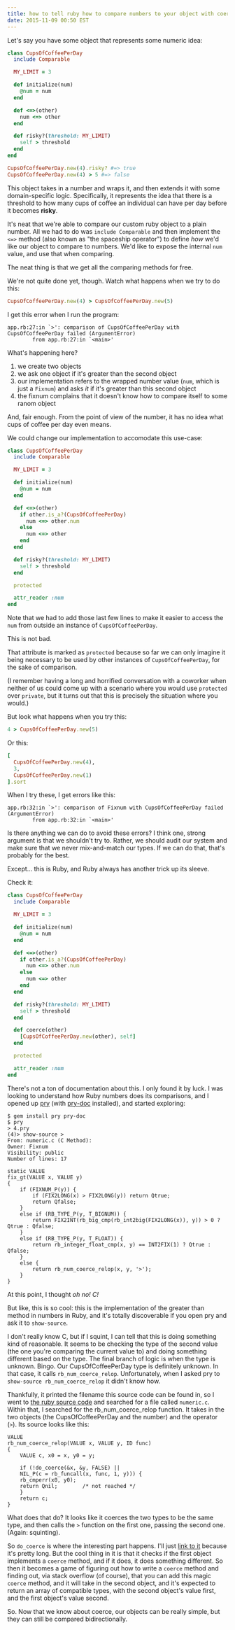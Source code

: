```yaml
---
title: how to tell ruby how to compare numbers to your object with coerce
date: 2015-11-09 00:50 EST
---
```


Let's say you have some object that represents some numeric idea:

```ruby
class CupsOfCoffeePerDay
  include Comparable

  MY_LIMIT = 3

  def initialize(num)
    @num = num
  end

  def <=>(other)
    num <=> other
  end

  def risky?(threshold: MY_LIMIT)
    self > threshold
  end
end

CupsOfCoffeePerDay.new(4).risky? #=> true
CupsOfCoffeePerDay.new(4) > 5 #=> false
```

This object takes in a number and wraps it, and then extends it with some domain-specific logic.
Specifically, it represents the idea that there is a threshold to how many cups of coffee an individual can have per day before it becomes **risky**.

It's neat that we're able to compare our custom ruby object to a plain number.
All we had to do was `include Comparable` and then implement the `<=>` method (also known as "the spaceship operator") to define *how* we'd like our object to compare to numbers.
We'd like to expose the internal `num` value, and use that when comparing.

The neat thing is that we get all the comparing methods for free.

We're not quite done yet, though.
Watch what happens when we try to do this:

```ruby
CupsOfCoffeePerDay.new(4) > CupsOfCoffeePerDay.new(5)
```

I get this error when I run the program:

```
app.rb:27:in `>': comparison of CupsOfCoffeePerDay with CupsOfCoffeePerDay failed (ArgumentError)
        from app.rb:27:in `<main>'
```

What's happening here?

1. we create two objects
2. we ask one object if it's greater than the second object
3. our implementation refers to the wrapped number value (`num`, which is just a `Fixnum`) and asks *it* if it's greater than this second object
4. the fixnum complains that it doesn't know how to compare itself to some ranom object

And, fair enough. From the point of view of the number, it has no idea what cups of coffee per day even means.

We could change our implementation to accomodate this use-case:

```ruby
class CupsOfCoffeePerDay
  include Comparable

  MY_LIMIT = 3

  def initialize(num)
    @num = num
  end

  def <=>(other)
    if other.is_a?(CupsOfCoffeePerDay)
      num <=> other.num
    else
      num <=> other
    end
  end

  def risky?(threshold: MY_LIMIT)
    self > threshold
  end

  protected

  attr_reader :num
end
```

Note that we had to add those last few lines to make it easier to access the `num` from outside an instance of `CupsOfCoffeePerDay`.

This is not bad.

That attribute is marked as `protected` because so far we can only imagine it being necessary to be used by other instances of `CupsOfCoffeePerDay`, for the sake of comparison.

(I remember having a long and horrified conversation with a coworker when neither of us could come up with a scenario where you would use `protected` over `private`, but it turns out that this is precisely the situation where you would.)

But look what happens when you try this:

```ruby
4 > CupsOfCoffeePerDay.new(5)
```

Or this:


```ruby
[
  CupsOfCoffeePerDay.new(4),
  3,
  CupsOfCoffeePerDay.new(1)
].sort
```


When I try these, I get errors like this:

```
app.rb:32:in `>': comparison of Fixnum with CupsOfCoffeePerDay failed (ArgumentError)
        from app.rb:32:in `<main>'
```

Is there anything we can do to avoid these errors?
I think one, strong argument is that we shouldn't try to.
Rather, we should audit our system and make sure that we never mix-and-match our types.
If we can do that, that's probably for the best.

Except... this is Ruby, and Ruby always has another trick up its sleeve.

Check it:

```ruby
class CupsOfCoffeePerDay
  include Comparable

  MY_LIMIT = 3

  def initialize(num)
    @num = num
  end

  def <=>(other)
    if other.is_a?(CupsOfCoffeePerDay)
      num <=> other.num
    else
      num <=> other
    end
  end

  def risky?(threshold: MY_LIMIT)
    self > threshold
  end

  def coerce(other)
    [CupsOfCoffeePerDay.new(other), self]
  end

  protected

  attr_reader :num
end
```

There's not a ton of documentation about this.
I only found it by luck.
I was looking to understand how Ruby numbers does its comparisons, and I opened up [pry][] (with [pry-doc][] installed), and started exploring:

[pry]: https://github.com/pry/pry
[pry-doc]: https://github.com/pry/pry-doc

```
$ gem install pry pry-doc
$ pry
> 4.pry
(4)> show-source >
From: numeric.c (C Method):
Owner: Fixnum
Visibility: public
Number of lines: 17

static VALUE
fix_gt(VALUE x, VALUE y)
{
    if (FIXNUM_P(y)) {
        if (FIX2LONG(x) > FIX2LONG(y)) return Qtrue;
        return Qfalse;
    }
    else if (RB_TYPE_P(y, T_BIGNUM)) {
        return FIX2INT(rb_big_cmp(rb_int2big(FIX2LONG(x)), y)) > 0 ? Qtrue : Qfalse;
    }
    else if (RB_TYPE_P(y, T_FLOAT)) {
        return rb_integer_float_cmp(x, y) == INT2FIX(1) ? Qtrue : Qfalse;
    }
    else {
        return rb_num_coerce_relop(x, y, '>');
    }
}
```

At this point, I thought *oh no! C!*

But like, this is so cool: this is the implementation of the greater than method in numbers in Ruby, and it's totally discoverable if you open pry and ask it to `show-source`.

I don't really know C, but if I squint, I can tell that this is doing something kind of reasonable.
It seems to be checking the type of the second value (the one you're comparing the current value to) and doing something different based on the type.
The final branch of logic is when the type is unknown.
Bingo. Our CupsOfCoffeePerDay type is definitely unknown.
In that case, it calls `rb_num_coerce_relop`.
Unfortunately, when I asked pry to `show-source rb_num_coerce_relop` it didn't know how.

Thankfully, it printed the filename this source code can be found in, so I went to [the ruby source code][] and searched for a file called `numeric.c`. Within that, I searched for the rb_num_coerce_relop function.
It takes in the two objects (the CupsOfCoffeePerDay and the number) and the operator (`>`).
Its source looks like this:

[the ruby source code]: https://github.com/ruby/ruby

```
VALUE
rb_num_coerce_relop(VALUE x, VALUE y, ID func)
{
    VALUE c, x0 = x, y0 = y;

    if (!do_coerce(&x, &y, FALSE) ||
	NIL_P(c = rb_funcall(x, func, 1, y))) {
	rb_cmperr(x0, y0);
	return Qnil;		/* not reached */
    }
    return c;
}
```

What does that do?
It looks like it coerces the two types to be the same type, and then calls the `>` function on the first one, passing the second one.
(Again: squinting).

So `do_coerce` is where the interesting part happens.
I'll just [link to it][] because it's pretty long.
But the cool thing in it is that it checks if the first object implements a `coerce` method, and if it does, it does something different.
So then it becomes a game of figuring out how to write a `coerce` method and finding out, via stack overflow (of course), that you can add this magic `coerce` method, and it will take in the second object, and it's expected to return an array of compatible types, with the second object's value first, and the first object's value second.

[link to it]: https://github.com/ruby/ruby/blob/f3cafab56a353db969f5e39923bd15712a204c36/numeric.c#L274-L309

So.
Now that we know about coerce, our objects can be really simple, but they can still be compared bidirectionally.

